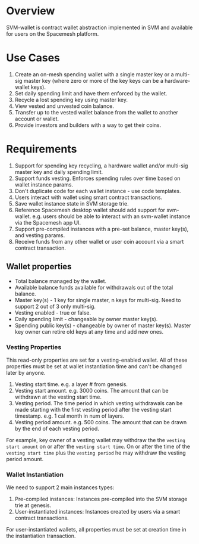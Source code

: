 # Overview
SVM-wallet is contract wallet abstraction implemented in SVM and available for users on the Spacemesh platform.

# Use Cases
1. Create an on-mesh spending wallet with a single  master key or a multi-sig master key (where zero or more of the key keys can be a hardware-wallet keys).
2. Set daily spending limit and have them enforced by the wallet.
3. Recycle a lost spending key using master key.
4. View vested and unvested coin balance.
5. Transfer up to the vested wallet balance from the wallet to another account or wallet.
6. Provide investors and builders with a way to get their coins.

# Requirements
1. Support for spending key recycling, a hardware wallet and/or multi-sig master key and daily spending limit.
2. Support funds vesting. Enforces spending rules over time based on wallet instance params.
3. Don't duplicate code for each wallet instance - use code templates.
4. Users interact with wallet using smart contract transactions.
5. Save wallet instance state in SVM storage trie.
6. Reference Spacemesh desktop wallet should add support for svm-wallet. e.g. users should be able to interact with an svm-wallet instance via the Spacemesh app UI.
7. Support pre-compiled instances with a pre-set balance, master key(s), and vesting params.
8. Receive funds from any other wallet or user coin account via a smart contract transaction.

## Wallet properties
- Total balance managed by the wallet.
- Available balance funds available for withdrawals out of the total balance.
- Master key(s) - 1 key for single master, n keys for multi-sig. Need to support 2 out of 3 only multi-sig.
- Vesting enabled - true or false.
- Daily spending limit - changeable by owner master key(s).
- Spending public key(s) - changeable by owner of master key(s). Master key owner can retire old keys at any time and add new ones.

### Vesting Properties
This read-only properties are set for a vesting-enabled wallet. All of these properties must be set at wallet instantiation time and can't be changed later by anyone.

1. Vesting start time. e.g. a layer # from genesis.
2. Vesting start amount. e.g. 3000 coins. The amount that can be withdrawn at the vesting start time.
3. Vesting period. The time period in which vesting withdrawals can be made starting with the first vesting period after the vesting start timestamp. e.g. 1 cal month in num of layers.
4. Vesting period amount. e.g. 500 coins. The amount that can be drawn by the end of each vesting period.

For example, key owner of a vesting wallet may withdraw the the `vesting start amount` on or after the `vesting start time`. On or after the time of the `vesting start time` plus the `vesting period` he may withdraw the vesting period amount.

### Wallet Instantiation

We need to support 2 main instances types:
1. Pre-compiled instances: Instances pre-compiled into the SVM storage trie at genesis.
2. User-instantiated instances: Instances created by users via a smart contract transactions.

For user-instantiated wallets, all properties must be set at creation time in the instantiation transaction.
